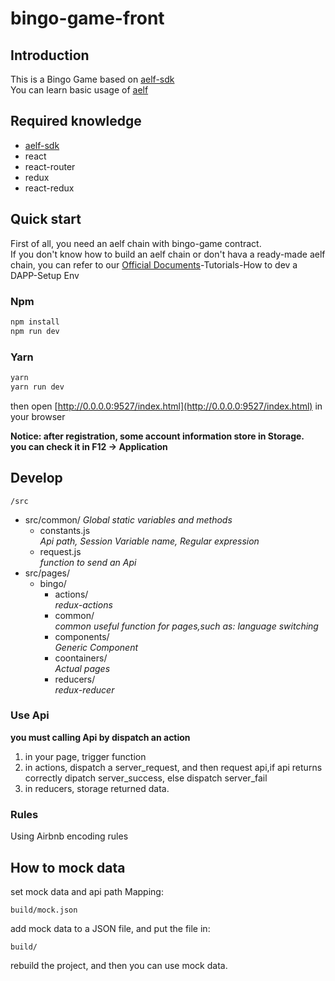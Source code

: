 # bingo-game-front

## Introduction

This is a Bingo Game based on [aelf-sdk](https://github.com/AElfProject/aelf-sdk.js)  
You can learn basic usage of [aelf](https://github.com/AElfProject/AElf)

## Required knowledge

- [aelf-sdk](https://github.com/AElfProject/aelf-sdk.js)
- react
- react-router
- redux
- react-redux

## Quick start

First of all, you need an aelf chain with bingo-game contract.  
If you don't know how to build an aelf chain or don't hava a ready-made aelf chain, you can refer to our [Official Documents](https://docs.aelf.io/main/main/setup)-Tutorials-How to dev a DAPP-Setup Env

### Npm

```bash
npm install
npm run dev
```

### Yarn

```bash
yarn
yarn run dev
```

then open [http://0.0.0.0:9527/index.html](http://0.0.0.0:9527/index.html) in your browser

**Notice: after registration, some account information store in Storage.<br>
you can check it in F12 -> Application**

## Develop

```text
/src
```

- src/common/
  _Global static variables and methods_
  - constants.js  
    _Api path, Session Variable name, Regular expression_
  - request.js  
    _function to send an Api_
- src/pages/
  - bingo/
    - actions/  
      _redux-actions_
    - common/  
      _common useful function for pages,such as: language switching_
    - components/  
      _Generic Component_
    - coontainers/  
      _Actual pages_
    - reducers/  
      _redux-reducer_

### Use Api

**you must calling Api by dispatch an action**

1. in your page, trigger function
2. in actions, dispatch a server_request, and then request api,if api returns correctly dipatch server_success, else dispatch server_fail
3. in reducers, storage returned data.

### Rules

Using Airbnb encoding rules

## How to mock data

set mock data and api path Mapping:

```text
build/mock.json
```

add mock data to a JSON file, and put the file in:

```text
build/
```

rebuild the project, and then you can use mock data.
